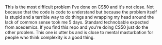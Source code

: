 This is the most difficult problem I've done on CS50 and it's not close. Not because that the code is code to understand but because the problem itself is stupid and a terrible way to do things and wrapping my head around the lack of common sense took me 5 days. 
Standard technobable expected from acedemics. If you find this repo and you're doing CS50 just do the other problem. This one is utter bs and is close to mental masturbation for people who think complexity is a good thing. 
